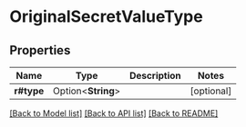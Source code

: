 # OriginalSecretValueType

## Properties

Name | Type | Description | Notes
------------ | ------------- | ------------- | -------------
**r#type** | Option<**String**> |  | [optional]

[[Back to Model list]](../README.md#documentation-for-models) [[Back to API list]](../README.md#documentation-for-api-endpoints) [[Back to README]](../README.md)


